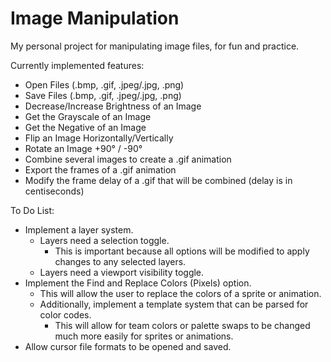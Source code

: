 # Image Manipulation
My personal project for manipulating image files, for fun and practice.


Currently implemented features:
- Open Files (.bmp, .gif, .jpeg/.jpg, .png)
- Save Files (.bmp, .gif, .jpeg/.jpg, .png)
- Decrease/Increase Brightness of an Image
- Get the Grayscale of an Image
- Get the Negative of an Image
- Flip an Image Horizontally/Vertically
- Rotate an Image +90° / -90°
- Combine several images to create a .gif animation
- Export the frames of a .gif animation
- Modify the frame delay of a .gif that will be combined (delay is in centiseconds)


To Do List:
- Implement a layer system.
  - Layers need a selection toggle.
    - This is important because all options will be modified to apply changes to any selected layers.
  - Layers need a viewport visibility toggle.
- Implement the Find and Replace Colors (Pixels) option.
  - This will allow the user to replace the colors of a sprite or animation.
  - Additionally, implement a template system that can be parsed for color codes.
    - This will allow for team colors or palette swaps to be changed much more easily for sprites or animations.
- Allow cursor file formats to be opened and saved.